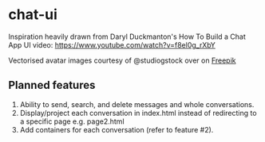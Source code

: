 # chat-ui
Inspiration heavily drawn from Daryl Duckmanton's How To Build a Chat App UI video: https://www.youtube.com/watch?v=f8el0g_rXbY

Vectorised avatar images courtesy of @studiogstock over on [Freepik](https://www.freepik.com/studiogstock)

## Planned features

1. Ability to send, search, and delete messages and whole conversations.
2. Display/project each conversation in index.html instead of redirecting to a specific page e.g. page2.html
3. Add containers for each conversation (refer to feature #2). 